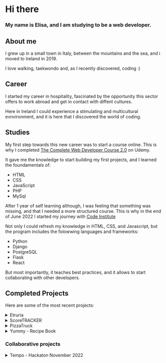 # Hi there

### My name is Elisa, and I am studying to be a web developer.

## About me

I grew up in a small town in Italy, between the mountains and the sea, and i moved to Ireland in 2019.


I love walking, taekwondo and, as I recently discovered, coding :)


## Career

I started my career in hospitality, fascinated by the opportunity this sector offers to work abroad and get in contact with diffent cultures.


Here in Ireland I could experience a stimulating and multicultural evnvironment, and it is here that I discovered the world of coding.


## Studies

My first step towards this new career was to start a course online. This is why I completed 
[The Complete Web Developer Course 2.0](https://www.udemy.com/course/the-complete-web-developer-course-2/) on Udemy.

It gave me the knowledge to start building my first projects, and I learned the foundamentals of:
- HTML
- CSS
- JavaScript
- PHP
- MySql


After 1 year of self learning although, I was feeling that something was missing, and that I needed a more structured course. This is why in the end of June 2022 I started my journey with [Code Institute](https://codeinstitute.net/global/)


Not only I could refresh my knowledge in HTML, CSS, and Javascript, but the program includes the folowwing languages and frameworks:
- Python
- Django
- PostgreSQL
- Flask
- React


But most importantly, it teaches best practices, and it allows to start collaborating with other developers.

## Completed Projects

Here are some of the most recent projects:

<details>
<summary>Etruria</summary>

This was my first project for the Code Institute course, and it was built just with HTML and CSS. 

This projects is an important part of my learning, since for the first time I had to write documentation and test my website.


[Live website](https://elisacch.github.io/etruria/)

[Git repository](https://github.com/EliSacch/etruria)

</details>

<details>
<summary>ScoreTRACKER</summary>

This was my second project for the Code Institute course, and it was built using HTML, CSS and JavaScript. 

This second project was so much fun to build, because it is focused on JavaScript.


[Live website](https://elisacch.github.io/score-tracker/)

[Git repository](https://github.com/EliSacch/score-tracker.git)

</details>

<details>
<summary>PizzaTruck</summary>

A command line application that runs on a mock terminal hosted on Heroku.
The purpose of this program is to manage the user ordering process.
  
Technologies: Python

[Live website](https://pizza-truck.herokuapp.com/)

[Git repository](https://github.com/EliSacch/PizzaTruck.git)

</details>

<details>
<summary>Yummy - Recipe Book</summary>

A web application that allows users to save and store their recipes and access them from any device.
  
Technologies: HTML / CSS / JQuery / Python / Django / PostgreSQL

[Live website](https://yummy-recipe-book.herokuapp.com/)

[Git repository](https://github.com/EliSacch/yummy)

</details>

### Collaborative projects

<details>
<summary>Tempo - Hackaton November 2022</summary>

An educational multiple choice quiz about music time signatures.

[Live website](https://elisacch.github.io/time-signature/index.html)

[Git repository](https://github.com/EliSacch/time-signature.git)

</details>
